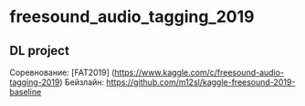 # freesound_audio_tagging_2019
## DL project

Соревнование: [FAT2019] (https://www.kaggle.com/c/freesound-audio-tagging-2019)
Бейзлайн: https://github.com/m12sl/kaggle-freesound-2019-baseline

